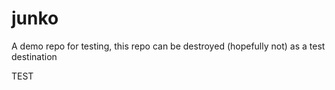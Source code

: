 # junko 

A demo repo for testing, this repo can be destroyed (hopefully not) as a test destination

TEST
